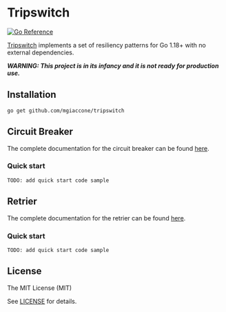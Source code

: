 # Tripswitch

[![Go Reference](https://pkg.go.dev/badge/github.com/mgiaccone/tripswitch.svg)](https://pkg.go.dev/github.com/mgiaccone/tripswitch)

[Tripswitch][repo_url] implements a set of resiliency patterns for Go 1.18+ with no external dependencies.

***WARNING: This project is in its infancy and it is not ready for production use.***

## Installation

```
go get github.com/mgiaccone/tripswitch
```

## Circuit Breaker

The complete documentation for the circuit breaker can be found [here](docs/circuitbreaker.md).

### Quick start

```
TODO: add quick start code sample
```

## Retrier

The complete documentation for the retrier can be found [here](docs/retrier.md).

### Quick start

```
TODO: add quick start code sample
```

## License

The MIT License (MIT)

See [LICENSE](LICENSE) for details.

[repo_url]: https://github.com/mgiaccone/tripswitch

